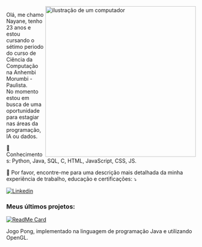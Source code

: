 <img src="https://raw.githubusercontent.com/MicaelliMedeiros/micaellimedeiros/master/image/computer-illustration.png" alt="ilustração de um computador" min-width="400px" max-width="400px" width="400px" align="right">

<p align="left"> 
  Olá, me chamo Nayane, tenho 23 anos e estou cursando o sétimo periodo do curso de Ciência da Computação na Anhembi Morumbi - Paulista.<br>
  No momento estou em busca de uma oportunidade para estagiar nas áreas da programação, IA ou dados.
</p>

<p align="left">
  🦄 Conhecimentos: Python, Java, SQL, C, HTML, JavaScript, CSS, JS.
</p>

  💌 Por favor, encontre-me para uma descrição mais detalhada da minha experiência de trabalho, educação e certificações: ⤵️ 
  
  [![Linkedin](https://img.shields.io/badge/-LinkedIn-blue?style=flat&logo=Linkedin&logoColor=white)](https://www.linkedin.com/in/nayanemazaro/) 
  
### Meus últimos projetos: 

[![ReadMe Card](https://github-readme-stats.vercel.app/api/pin/?username=NayaneMazaro&repo=Candy-Pong&show_owner=true)](https://github.com/NayaneMazaro/Candy-Pong)

Jogo Pong, implementado na linguagem de programação Java e utilizando OpenGL.
